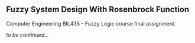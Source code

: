 ## Fuzzy System Design With Rosenbrock Function ## 

Computer Engineering BIL435 - Fuzzy Logic course final assignment.

*to be continued...*

